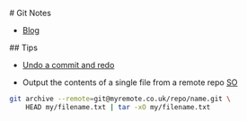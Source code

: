 # Git Notes

* [Blog](https://git-scm.com/blog)

## Tips

* [Undo a commit and redo](http://stackoverflow.com/a/927386/125246)

* Output the contents of a single file from a remote repo [SO](http://stackoverflow.com/a/18331440/125246)
```bash
git archive --remote=git@myremote.co.uk/repo/name.git \
    HEAD my/filename.txt | tar -xO my/filename.txt
```
